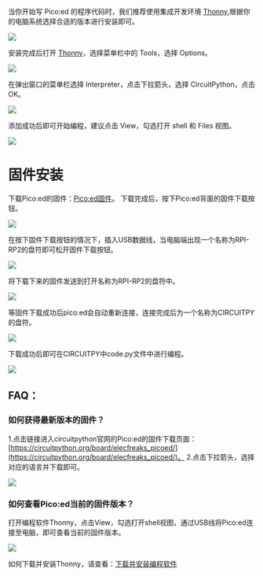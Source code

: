 ﻿---
sidebar_position: 2
sidebar_label: 准备编程环境
---

当你开始写 Pico:ed 的程序代码时，我们推荐使用集成开发环境 [Thonny](https://thonny.org),根据你的电脑系统选择合适的版本进行安装即可。

![](https://wiki-media-ef.oss-cn-hongkong.aliyuncs.com/docs/pico/picoed/images/pico-v2-thonny-01.png)

安装完成后打开 [Thonny](https://github.com/thonny/thonny/releases/download/v3.3.13/thonny-3.3.13.exe)，选择菜单栏中的 Tools，选择 Options。

![](https://wiki-media-ef.oss-cn-hongkong.aliyuncs.com/docs/pico/picoed/images/pico-v2-thonny-02.png)

在弹出窗口的菜单栏选择 Interpreter，点击下拉箭头，选择 CircuitPython，点击 OK。

![](https://wiki-media-ef.oss-cn-hongkong.aliyuncs.com/docs/pico/picoed/images/pico-v2-thonny-03.png)

添加成功后即可开始编程，建议点击 View，勾选打开 shell 和 Files 视图。

![](https://wiki-media-ef.oss-cn-hongkong.aliyuncs.com/docs/pico/picoed/images/pico-v2-thonny-04.png)

# 固件安装

下载Pico:ed的固件：[Pico:ed固件](https://circuitpython.org/board/elecfreaks_picoed/)。
下载完成后，按下Pico:ed背面的固件下载按钮。

![](https://wiki-media-ef.oss-cn-hongkong.aliyuncs.com/docs/pico/picoed/images/pico-v2-firmware-01.png)

在按下固件下载按钮的情况下，插入USB数据线，当电脑端出现一个名称为RPI-RP2的盘符即可松开固件下载按钮。

![](https://wiki-media-ef.oss-cn-hongkong.aliyuncs.com/docs/pico/picoed/images/pico-v2-firmware-02.png)

将下载下来的固件发送到打开名称为RPI-RP2的盘符中。

![](https://wiki-media-ef.oss-cn-hongkong.aliyuncs.com/docs/pico/picoed/images/pico-v2-firmware-03.png)

等固件下载成功后pico:ed会自动重新连接，连接完成后为一个名称为CIRCUITPY的盘符。

![](https://wiki-media-ef.oss-cn-hongkong.aliyuncs.com/docs/pico/picoed/images/pico-v2-firmware-04.png)

下载成功后即可在CIRCUITPY中code.py文件中进行编程。

![](https://wiki-media-ef.oss-cn-hongkong.aliyuncs.com/docs/pico/picoed/images/pico-v2-firmware-05.png)


## FAQ：

### 如何获得最新版本的固件？
1.点击链接进入circuitpython官网的Pico:ed的固件下载页面：[https://circuitpython.org/board/elecfreaks_picoed/](https://circuitpython.org/board/elecfreaks_picoed/)。
2.点击下拉箭头，选择对应的语言并下载即可。

![](https://wiki-media-ef.oss-cn-hongkong.aliyuncs.com/docs/pico/picoed/images/pico-v2-firmware-06.png)

### 如何查看Pico:ed当前的固件版本？
打开编程软件Thonny，点击View，勾选打开shell视图，通过USB线将Pico:ed连接至电脑，即可查看当前的固件版本。

![](https://wiki-media-ef.oss-cn-hongkong.aliyuncs.com/docs/pico/picoed/images/pico-v2-firmware-07.png)

如何下载并安装Thonny，请查看：[下载并安装编程软件](https://www.yuque.com/elecfreaks-learn/picoed/ggnxx2)
